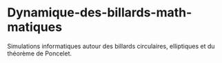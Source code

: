 # Dynamique-des-billards-math-matiques
Simulations informatiques autour des billards circulaires, elliptiques et du théorème de Poncelet.

